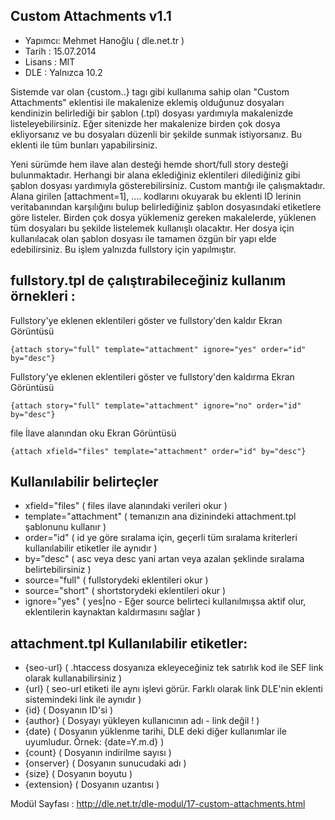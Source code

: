Custom Attachments v1.1
--------------
* Yapımcı: Mehmet Hanoğlu ( dle.net.tr )
* Tarih : 15.07.2014
* Lisans : MIT
* DLE : Yalnızca 10.2

Sistemde var olan {custom..} tagı gibi kullanıma sahip olan "Custom Attachments" eklentisi ile makalenize eklemiş olduğunuz dosyaları kendinizin belirlediği bir şablon (.tpl) dosyası yardımıyla makalenizde listeleyebilirsiniz. Eğer sitenizde her makalenize birden çok dosya ekliyorsanız ve bu dosyaları düzenli bir şekilde sunmak istiyorsanız. Bu eklenti ile tüm bunları yapabilirsiniz.

Yeni sürümde hem ilave alan desteği hemde short/full story desteği bulunmaktadır. Herhangi bir alana eklediğiniz eklentileri dilediğiniz gibi şablon dosyası yardımıyla gösterebilirsiniz. Custom mantığı ile çalışmaktadır.
Alana girilen [attachment=1], .... kodlarını okuyarak bu eklenti ID lerinin veritabanından karşılığını bulup belirlediğiniz şablon dosyasındaki  etiketlere göre listeler.
Birden çok dosya yüklemeniz gereken makalelerde, yüklenen tüm dosyaları bu şekilde listelemek kullanışlı olacaktır.
Her dosya için kullanılacak olan şablon dosyası ile tamamen özgün bir yapı elde edebilirsiniz. Bu işlem yalnızda fullstory için yapılmıştır.

fullstory.tpl de çalıştırabileceğiniz kullanım örnekleri :
--------------
Fullstory'ye eklenen eklentileri göster ve fullstory'den kaldır
Ekran Görüntüsü
~~~
{attach story="full" template="attachment" ignore="yes" order="id" by="desc"}
~~~


Fullstory'ye eklenen eklentileri göster ve fullstory'den kaldırma
Ekran Görüntüsü
~~~
{attach story="full" template="attachment" ignore="no" order="id" by="desc"}
~~~


file İlave alanından oku
Ekran Görüntüsü
~~~
{attach xfield="files" template="attachment" order="id" by="desc"}
~~~


Kullanılabilir belirteçler
--------------
* xfield="files" ( files ilave alanındaki verileri okur )
* template="attachment" ( temanızın ana dizinindeki attachment.tpl şablonunu kullanır )
* order="id" ( id ye göre sıralama için, geçerli tüm sıralama kriterleri kullanılabilir etiketler ile aynıdır )
* by="desc" ( asc veya desc yani artan veya azalan şeklinde sıralama belirtebilirsiniz )
* source="full" ( fullstorydeki eklentileri okur )
* source="short" ( shortstorydeki eklentileri okur )
* ignore="yes" ( yes|no - Eğer source belirteci kullanılmışsa aktif olur, eklentilerin kaynaktan kaldırmasını sağlar )

attachment.tpl Kullanılabilir etiketler:
--------------
* {seo-url} ( .htaccess dosyanıza ekleyeceğiniz tek satırlık kod ile SEF link olarak kullanabilirsiniz )
* {url} ( seo-url etiketi ile aynı işlevi görür. Farklı olarak link DLE'nin eklenti sistemindeki link ile aynıdır )
* {id} ( Dosyanın ID'si )
* {author} ( Dosyayı yükleyen kullanıcının adı - link değil ! )
* {date} ( Dosyanın yüklenme tarihi, DLE deki diğer kullanımlar ile uyumludur. Örnek: {date=Y.m.d} )
* {count} ( Dosyanın indirilme sayısı )
* {onserver} ( Dosyanın sunucudaki adı ) 
* {size} ( Dosyanın boyutu )
* {extension} ( Dosyanın uzantısı )

Modül Sayfası : http://dle.net.tr/dle-modul/17-custom-attachments.html
